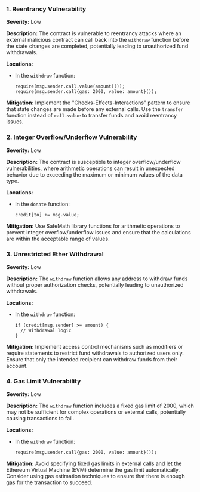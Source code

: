 ### 1. **Reentrancy Vulnerability**

**Severity:**
Low

**Description:**
The contract is vulnerable to reentrancy attacks where an external malicious contract can call back into the `withdraw` function before the state changes are completed, potentially leading to unauthorized fund withdrawals.

**Locations:**

- In the `withdraw` function:
  ```solidity
  require(msg.sender.call.value(amount)());
  require(msg.sender.call{gas: 2000, value: amount}());
  ```

**Mitigation:**
Implement the "Checks-Effects-Interactions" pattern to ensure that state changes are made before any external calls. Use the `transfer` function instead of `call.value` to transfer funds and avoid reentrancy issues.

### 2. **Integer Overflow/Underflow Vulnerability**

**Severity:**
Low

**Description:**
The contract is susceptible to integer overflow/underflow vulnerabilities, where arithmetic operations can result in unexpected behavior due to exceeding the maximum or minimum values of the data type.

**Locations:**

- In the `donate` function:
  ```solidity
  credit[to] += msg.value;
  ```

**Mitigation:**
Use SafeMath library functions for arithmetic operations to prevent integer overflow/underflow issues and ensure that the calculations are within the acceptable range of values.

### 3. **Unrestricted Ether Withdrawal**

**Severity:**
Low

**Description:**
The `withdraw` function allows any address to withdraw funds without proper authorization checks, potentially leading to unauthorized withdrawals.

**Locations:**

- In the `withdraw` function:
  ```solidity
  if (credit[msg.sender] >= amount) {
    // Withdrawal logic
  }
  ```

**Mitigation:**
Implement access control mechanisms such as modifiers or require statements to restrict fund withdrawals to authorized users only. Ensure that only the intended recipient can withdraw funds from their account.

### 4. **Gas Limit Vulnerability**

**Severity:**
Low

**Description:**
The `withdraw` function includes a fixed gas limit of 2000, which may not be sufficient for complex operations or external calls, potentially causing transactions to fail.

**Locations:**

- In the `withdraw` function:
  ```solidity
  require(msg.sender.call{gas: 2000, value: amount}());
  ```

**Mitigation:**
Avoid specifying fixed gas limits in external calls and let the Ethereum Virtual Machine (EVM) determine the gas limit automatically. Consider using gas estimation techniques to ensure that there is enough gas for the transaction to succeed.